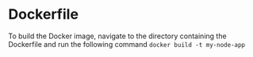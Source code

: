 # Dockerfile
To build the Docker image, navigate to the directory containing the Dockerfile and run the following command
```docker build -t my-node-app```
